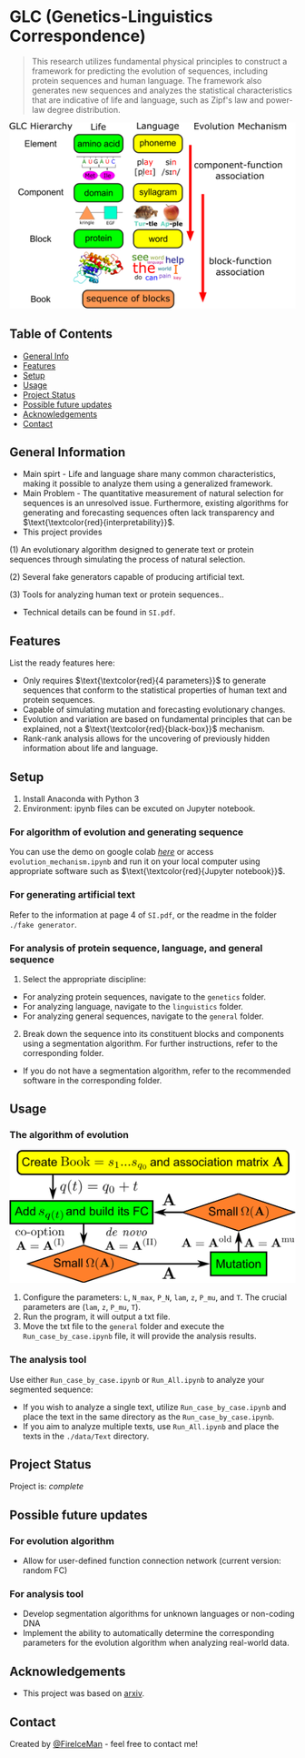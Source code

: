 # GLC (Genetics-Linguistics Correspondence)
>This research utilizes fundamental physical principles to construct a framework for predicting the evolution of sequences, including protein sequences and human language. The framework also generates new sequences and analyzes the statistical characteristics that are indicative of life and language, such as Zipf's law and power-law degree distribution.

![framework](./img/Evo_Hierarchy.png)

## Table of Contents
* [General Info](#general-information)
* [Features](#features)
* [Setup](#setup)
* [Usage](#usage)
* [Project Status](#project-status)
* [Possible future updates](#possible-future-updates)
* [Acknowledgements](#acknowledgements)
* [Contact](#contact)

## General Information
- Main spirt - Life and language share many common characteristics, making it possible to analyze them using a generalized framework.
- Main Problem - The quantitative measurement of natural selection for sequences is an unresolved issue. Furthermore, existing algorithms for generating and forecasting sequences often lack transparency and $\text{\textcolor{red}{interpretability}}$. 
- This project provides 

(1) An evolutionary algorithm designed to generate text or protein sequences through simulating the process of natural selection.

(2) Several fake generators capable of producing artificial text.

(3) Tools for analyzing human text or protein sequences..

- Technical details can be found in `SI.pdf`.

## Features
List the ready features here:
- Only requires $\text{\textcolor{red}{4 parameters}}$ to generate sequences that conform to the statistical properties of human text and protein sequences.
- Capable of simulating mutation and forecasting evolutionary changes.
- Evolution and variation are based on fundamental principles that can be explained, not a $\text{\textcolor{red}{black-box}}$ mechanism.
- Rank-rank analysis allows for the uncovering of previously hidden information about life and language.

## Setup
1. Install Anaconda with Python 3
2. Environment: ipynb files can be excuted on Jupyter notebook. 

### For algorithm of evolution and generating sequence
You can use the demo on google colab [_here_](https://colab.research.google.com/drive/1h8tNyqPPnqfmG9g7BiD-w4jzSz-npnJa#scrollTo=lwZnojnDFM5Y)
or access `evolution_mechanism.ipynb` and run it on your local computer using appropriate software such as $\text{\textcolor{red}{Jupyter notebook}}$.

### For generating artificial text
Refer to the information at page 4 of `SI.pdf`, or the readme in the folder `./fake generator`.

### For analysis of protein sequence, language, and general sequence
1. Select the appropriate discipline:  
  - For analyzing protein sequences, navigate to the `genetics` folder.
  - For analyzing language, navigate to the `linguistics` folder.
  - For analyzing general sequences, navigate to the `general` folder.
2. Break down the sequence into its constituent blocks and components using a segmentation algorithm. For further instructions, refer to the corresponding folder.
  - If you do not have a segmentation algorithm, refer to the recommended software in the corresponding folder.

## Usage
### The algorithm of evolution
![flowchart of the algorithm of evolution](./img/flowchart.png)
1. Configure the parameters: `L`, `N_max`, `P_N`, `lam`, `z`, `P_mu`, and `T`. The crucial parameters are (`lam`, `z`, `P_mu`, `T`).
2. Run the program, it will output a txt file.
3. Move the txt file to the `general` folder and execute the `Run_case_by_case.ipynb` file, it will provide the analysis results.

### The analysis tool
Use either `Run_case_by_case.ipynb` or `Run_All.ipynb` to analyze your segmented sequence:
- If you wish to analyze a single text, utilize `Run_case_by_case.ipynb` and place the text in the same directory as the `Run_case_by_case.ipynb`.
- If you aim to analyze multiple texts, use `Run_All.ipynb` and place the texts in the `./data/Text` directory.


## Project Status
Project is: _complete_ 


## Possible future updates
### For evolution algorithm
- Allow for user-defined function connection network (current version: random FC)
### For analysis tool
- Develop segmentation algorithms for unknown languages or non-coding DNA
- Implement the ability to automatically determine the corresponding parameters for the evolution algorithm when analyzing real-world data.


## Acknowledgements
- This project was based on [arxiv](https://arxiv.org/abs/2012.14309).


## Contact
Created by [@FireIceMan](https://github.com/FireIceMan) - feel free to contact me!
